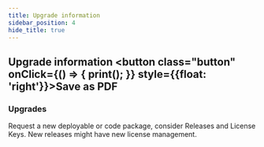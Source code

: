 ```yaml
---
title: Upgrade information
sidebar_position: 4
hide_title: true
---
```

## Upgrade information <button class="button" onClick={() => { print(); }} style={{float: 'right'}}>Save as PDF</button>

### Upgrades
Request a new deployable or code package, consider Releases and License Keys. New releases might have new license management.